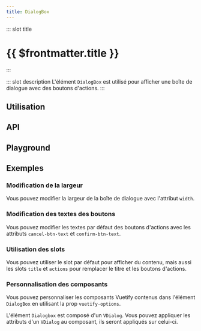 ```yaml
---
title: DialogBox
---
```


::: slot title
# {{ $frontmatter.title }}
:::

::: slot description
L'élément `DialogBox` est utilisé pour afficher une boîte de dialogue avec des boutons d'actions.
:::

## Utilisation

<DocExample
  eager
  file="composants/dialog-box/examples/dialog-box"
/>

## API

<DocApi
  :value="['DialogBox']"
  :api="{
    DialogBox: {
      props: [
        {
          name: 'value',
          type: 'boolean',
          default: 'false',
          description: 'Contrôle la visibilité de la boîte de dialogue.'
        },
        {
          name: 'title',
          type: 'string',
          default: 'undefined',
          description: 'Le titre de la boîte de dialogue.'
        },
        {
          name: 'width',
          type: 'string',
          default: '800px',
          description: 'La largeur de la boîte de dialogue.'
        },
        {
          name: 'cancel-btn-text',
          type: 'string',
          default: 'Annuler',
          description: 'Le texte du bouton Annuler.'
        },
        {
          name: 'confirm-btn-text',
          type: 'string',
          default: 'Valider',
          description: 'Le texte du bouton Valider.'
        },
        {
          name: 'vuetify-options',
          type: 'Options',
          default: 'undefined',
          description: 'Personnalisation des composants Vuetify en utilisant la directive `customizable`.',
          options: '{\n	card: `VCard`,\n	cardTitle: `VCardTitle`,\n	spacer: `VSpacer`,\n	closeBtn: `VBtn`,\n	icon: `VIcon`,\n	cardActions: `VCardActions`,\n	actionsSpacer: `VSpacer`,\n	cancelBtn: `VBtn`,\n	confirmBtn: `VBtn`\n}'
        }
      ],
      slots: [
        {
          name: 'default',
          description: 'Slot pour ajouter du contenu entre le titre et les boutons d\'actions.'
        },
        {
          name: 'title',
          description: 'Slot pour remplacer le titre par défaut.'
        },
        {
          name: 'actions',
          description: 'Slot pour remplacer les boutons d\'actions par défaut.'
        }
      ],
      events: [
        {
          name: 'change',
          description: 'Événement émis lorsque la boîte de dialogue apparaît et disparaît.'
        },
        {
          name: 'cancel',
          description: 'Événement émis lorsque l\'utilisateur clique sur le bouton Annuler.'
        },
        {
          name: 'confirm',
          description: 'Événement émis lorsque l\'utilisateur clique sur le bouton Valider.'
        }
      ]
    }
  }"
/>

## Playground

<DocExample
  file="composants/dialog-box/examples/dialog-box-playground"
  hide-code-block
/>

## Exemples

### Modification de la largeur

Vous pouvez modifier la largeur de la boîte de dialogue avec l'attribut `width`.

<DocExample file="composants/dialog-box/examples/dialog-box-width" />

### Modification des textes des boutons

Vous pouvez modifier les textes par défaut des boutons d'actions avec les attributs `cancel-btn-text` et `confirm-btn-text`.

<DocExample file="composants/dialog-box/examples/dialog-box-btn-text" />

### Utilisation des slots

Vous pouvez utiliser le slot par défaut pour afficher du contenu, mais aussi les slots `title` et `actions` pour remplacer le titre et les boutons d'actions.

<DocExample file="composants/dialog-box/examples/dialog-box-slots" />

### Personnalisation des composants

Vous pouvez personnaliser les composants Vuetify contenus dans l'élément `DialogBox` en utilisant la prop `vuetify-options`.

<DocInfo>

L'élément `Dialogbox` est composé d'un `VDialog`. Vous pouvez appliquer les attributs d'un `VDialog` au composant, ils seront appliqués sur celui-ci.

</DocInfo>

<DocExample file="composants/dialog-box/examples/dialog-box-options" />
